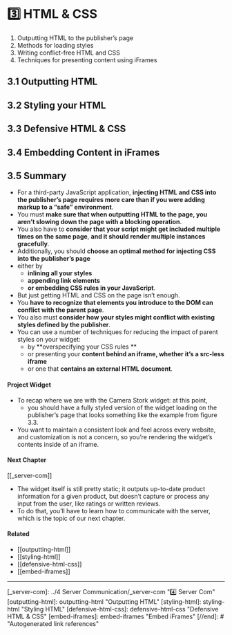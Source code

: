 # 3️⃣ HTML & CSS

1. Outputting HTML to the publisher’s page
2. Methods for loading styles
3. Writing conflict-free HTML and CSS
4. Techniques for presenting content using iFrames

## **3.1 Outputting HTML**

## **3.2 Styling your HTML**

## **3.3 Defensive HTML & CSS**

## **3.4 Embedding Content in iFrames**

## **3.5 Summary**

- For a third-party JavaScript application, **injecting HTML and CSS into the publisher’s page requires more care than if you were adding markup to a “safe” environment**.
- You must **make sure that when outputting HTML to the page, you aren’t slowing down the page with a blocking operation**.
- You also have to **consider that your script might get included multiple times on the same page**, **and it should render multiple instances gracefully**.
- Additionally, you should **choose an optimal method for injecting CSS into the publisher’s page**
- either by
  - **inlining all your styles**
  - **appending link elements**
  - **or embedding CSS rules in your JavaScript**.
- But just getting HTML and CSS on the page isn’t enough.
- You **have to recognize that elements you introduce to the DOM can conflict with the parent page**.
- You also must **consider how your styles might conflict with existing styles defined by the publisher**.
- You can use a number of techniques for reducing the impact of parent styles on your widget:
  - by **overspecifying your CSS rules **
  - or presenting your **content behind an iframe, whether it’s a src-less iframe**
  - or one that **contains an external HTML document**.

#### Project Widget

- To recap where we are with the Camera Stork widget: at this point,
  - you should have a fully styled version of the widget loading on the publisher’s page that looks something like the example from figure 3.3.
- You want to maintain a consistent look and feel across every website, and customization is not a concern, so you’re rendering the widget’s contents inside of an iframe.

#### Next Chapter

[[_server-com]]

- The widget itself is still pretty static; it outputs up-to-date product information for a given product, but doesn’t capture or process any input from the user, like ratings or written reviews.
- To do that, you’ll have to learn how to communicate with the server, which is the topic of our next chapter.

#### Related

- [[outputting-html]]
- [[styling-html]]
- [[defensive-html-css]]
- [[embed-iframes]]

---

[//begin]: # "Autogenerated link references for markdown compatibility"
[_server-com]: ../4 Server Communication/_server-com "4️⃣ Server Com"
[outputting-html]: outputting-html "Outputting HTML"
[styling-html]: styling-html "Styling HTML"
[defensive-html-css]: defensive-html-css "Defensive HTML & CSS"
[embed-iframes]: embed-iframes "Embed iFrames"
[//end]: # "Autogenerated link references"
